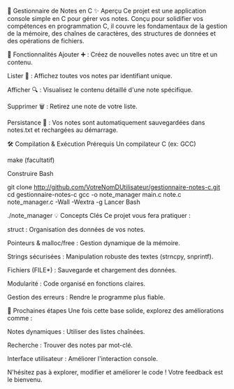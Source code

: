 📝 Gestionnaire de Notes en C
✨ Aperçu
Ce projet est une application console simple en C pour gérer vos notes. Conçu pour solidifier vos compétences en programmation C, il couvre les fondamentaux de la gestion de la mémoire, des chaînes de caractères, des structures de données et des opérations de fichiers.

🚀 Fonctionnalités
Ajouter ➕ : Créez de nouvelles notes avec un titre et un contenu.

Lister 📜 : Affichez toutes vos notes par identifiant unique.

Afficher 🔍 : Visualisez le contenu détaillé d'une note spécifique.

Supprimer 🗑️ : Retirez une note de votre liste.

Persistance 💾 : Vos notes sont automatiquement sauvegardées dans notes.txt et rechargées au démarrage.

🛠️ Compilation & Exécution
Prérequis
Un compilateur C (ex: GCC)

make (facultatif)

Construire
Bash

git clone http://github.com/VotreNomDUtilisateur/gestionnaire-notes-c.git
cd gestionnaire-notes-c
gcc -o note_manager main.c note.c note_manager.c -Wall -Wextra -g
Lancer
Bash

./note_manager
💡 Concepts Clés
Ce projet vous fera pratiquer :

struct : Organisation des données de vos notes.

Pointeurs & malloc/free : Gestion dynamique de la mémoire.

Strings sécurisées : Manipulation robuste des textes (strncpy, snprintf).

Fichiers (FILE*) : Sauvegarde et chargement des données.

Modularité : Code organisé en fonctions claires.

Gestion des erreurs : Rendre le programme plus fiable.

🚀 Prochaines étapes
Une fois cette base solide, explorez des améliorations comme :

Notes dynamiques : Utiliser des listes chaînées.

Recherche : Trouver des notes par mot-clé.

Interface utilisateur : Améliorer l'interaction console.

N'hésitez pas à explorer, modifier et améliorer le code ! Votre feedback est le bienvenu.
